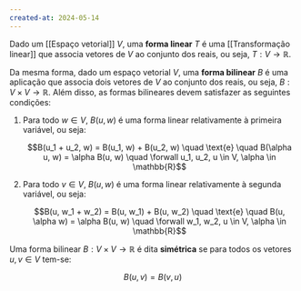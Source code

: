 ```yaml
---
created-at: 2024-05-14
---
```


Dado um [[Espaço vetorial]] $V$, uma **forma linear** $T$ é uma [[Transformação linear]] que associa vetores de $V$ ao conjunto dos reais, ou seja, $T: V \to \mathbb{R}$.

Da mesma forma, dado um espaço vetorial $V$, uma **forma bilinear** $B$ é uma aplicação que associa dois vetores de $V$ ao conjunto dos reais, ou seja, $B: V \times V \to \mathbb{R}$. Além disso, as formas bilineares devem satisfazer as seguintes condições:

1.  Para todo $w \in V$, $B(u,w)$ é uma forma linear relativamente à primeira variável, ou seja:

    $$B(u_1 + u_2, w) = B(u_1, w) + B(u_2, w) \quad \text{e} \quad B(\alpha u, w) = \alpha B(u, w) \quad \forwall u_1, u_2, u \in V, \alpha \in \mathbb{R}$$

2.  Para todo $v \in V$, $B(u,w)$ é uma forma linear relativamente à segunda variável, ou seja:

    $$B(u, w_1 + w_2) = B(u, w_1) + B(u, w_2) \quad \text{e} \quad B(u, \alpha w) = \alpha B(u, w) \quad \forwall w_1, w_2, u \in V, \alpha \in \mathbb{R}$$

Uma forma bilinear $B: V \times V \to \mathbb{R}$ é dita **simétrica** se para todos os vetores $u, v \in V$ tem-se:

$$B(u,v) = B(v, u)$$
